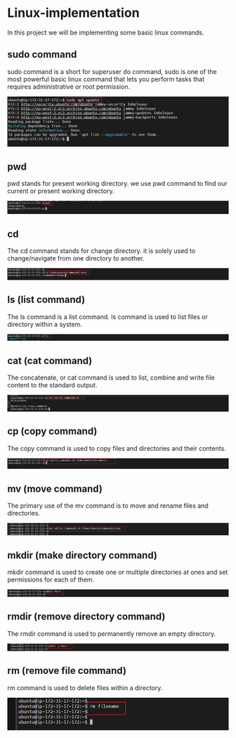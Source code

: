 # Linux-implementation
In this project we will be implementing some basic linux commands.
## sudo command

sudo command is a short for superuser do command, sudo is one of the most powerful basic linux command that lets you perform tasks that requires administrative or root permission.

![sudo](./1.%20sudo.png)

## pwd

pwd stands for present working directory. we use pwd command to find our current or present working directory.

![pwd](./2.%20pwd.png)

## cd

The cd command stands for change directory. it is solely used to change/navigate from one directory to another.


![cd](./3.%20cd.png)

## ls (list command)

The ls command is a list command. ls command is used to list files or directory within a system.

![ls](./4.%20ls.png)

## cat (cat command)

The concatenate, or cat command is used to list, combine and write file content to the standard output.

![cat](./5.%20cat.png)

## cp (copy command)

The copy command is used to copy files and directories and their contents.

![cp](./6.%20cp.png)

## mv (move command)

The primary use of the mv command is to move and rename files and directories.

![mv](./7.%20mv.png)

## mkdir (make directory command)

mkdir command is used to create one or multiple directories at ones and set permissions for each of them.

![mkdir](./8.%20mkdir.png)

## rmdir (remove directory command)

The rmdir command is used to permanently remove an empty directory.

![rmdir](./9.%20rmdir.png)

## rm (remove file command)

rm command is used to delete files within a directory.

![rm](./10.%20rm.png)

